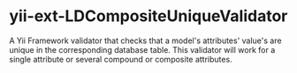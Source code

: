 yii-ext-LDCompositeUniqueValidator
==================================

A Yii Framework validator that checks that a model's attributes' value's are unique in the corresponding database table. This validator will work for a single attribute or several compound or composite attributes.
